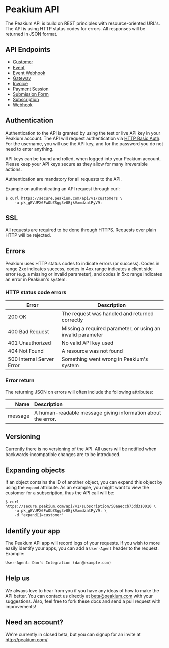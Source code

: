 Peakium API
===========

The Peakium API is build on REST principles with resource-oriented URL's. The API is using HTTP status codes for errors. All responses will be returned in JSON format.

API Endpoints
-------------
* [Customer](/sections/customer.md)
* [Event](/sections/event.md)
* [Event Webhook](/sections/event_webhook.md)
* [Gateway](/sections/gateway.md)
* [Invoice](/sections/invoice.md)
* [Payment Session](/sections/payment_session.md)
* [Submission Form](/sections/submission_form.md)
* [Subscription](/sections/subscription.md)
* [Webhook](/sections/webhook.md)

Authentication
--------------
Authentication to the API is granted by using the test or live API key in your Peakium account. The API will request authentication via [HTTP Basic Auth](http://en.wikipedia.org/wiki/Basic_access_authentication). For the username, you will use the API key, and for the password you do not need to enter anything.

API keys can be found and rolled, when logged into your Peakium account. Please keep your API keys secure as they allow for many irreversible actions.

Authentication are mandatory for all requests to the API.

Example on authenticating an API request through curl:

	$ curl https://secure.peakium.com/api/v1/customers \
		-u pk_gEVUPX6FwObZSgg3v0BjkVxmdzatPyV9:

SSL
---
All requests are required to be done through HTTPS. Requests over plain HTTP will be rejected.

Errors
------
Peakium uses HTTP status codes to indicate errors (or success). Codes in range 2xx indicates success, codes in 4xx range indicates a client side error (e.g. a missing or invalid parameter), and codes in 5xx range indicates an error in Peakium's system.

### HTTP status code errors

Error | Description
---|---
200 OK | The request was handled and returned correctly
400 Bad Request | Missing a required parameter, or using an invalid parameter
401 Unauthorized | No valid API key used
404 Not Found | A resource was not found
500 Internal Server Error | Something went wrong in Peakium's system

### Error return
The returning JSON on errors will often include the following attributes:

Name | Description
--:|:--
message | A human-readable message giving information about the error.

Versioning
----------
Currently there is no versioning of the API. All users will be notified when backwards-incompatible changes are to be introduced.

Expanding objects
-----------------
If an object contains the ID of another object, you can expand this object by using the `expand` attribute. As an example, you might want to view the customer for a subscription, thus the API call will be:

	$ curl https://secure.peakium.com/api/v1/subscription/50aaeccb73dd310010 \
		-u pk_gEVUPX6FwObZSgg3v0BjkVxmdzatPyV9: \
		-d "expand[]=customer"

Identify your app
-----------------
The Peakium API app will record logs of your requests. If you wish to more easily identify your apps, you can add a `User-Agent` header to the request. Example:

	User-Agent: Dan's Integration (dan@example.com)

Help us
-------

We always love to hear from you if you have any ideas of how to make the API better. You can contact us directly at <beta@peakium.com> with your suggestions. Also, feel free to fork these docs and send a pull request with improvements!	

Need an account?
----------------
We're currently in closed beta, but you can signup for an invite at <http://peakium.com/>
